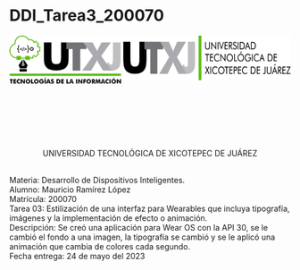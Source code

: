 # DDI_Tarea3_200070
<div style="display: flex; justify-content: space-between;">
    <img align="left" src="https://github.com/MauricioRL15/Logos_UTXJ/blob/main/LOGO%20TIC.png?raw=true" alt="Imagen 1" width="200"; />
    <img align="right" src="https://github.com/MauricioRL15/Logos_UTXJ/blob/main/LOGO%20UTXJ%202019.png?raw=true" alt="Imagen 2" width="300" height="80" />
</div><br><br><br><br><br><br>
<p align="center">UNIVERSIDAD TECNOLÓGICA DE XICOTEPEC DE JUÁREZ</p><br>
Materia: Desarrollo de Dispositivos Inteligentes. <br>
Alumno: Mauricio Ramírez López<br>
Matrícula: 200070 <br>
Tarea 03: Estilización de una interfaz para Wearables que incluya tipografía, imágenes y la implementación de efecto o animación.<br>
Descripción: Se creó una aplicación para Wear OS con la API 30, se le cambió el fondo a una imagen, la tipografía se cambió y se le aplicó una animación que cambia de colores cada segundo.<br>
Fecha entrega: 24 de mayo del 2023
